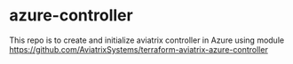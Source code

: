 # azure-controller

This repo is to create and initialize aviatrix controller in Azure using module https://github.com/AviatrixSystems/terraform-aviatrix-azure-controller
